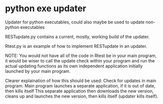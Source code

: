 # python exe updater
 Updater for python executables, could also maybe be used to update non-python executables


 RESTupdate.py contains a current, mostly, working build of the updater.
 
 Rtest.py is an example of how to implement RESTupdate in an updater.
 
 NOTE: You would not have all of the code in Rtest be in your main program, it would be wiser to call the update check within your program
 and run the actual updating functions as its own independent application initially launched by your main program.

Clearer explaination of how this should be used:
 Check for updates in main program.
 Main program launches a separate application, if it is out of date, then kills itself
 This separate application then downloads the new version, cleans up and launches the new version, then kills itself (updater kills itself).
